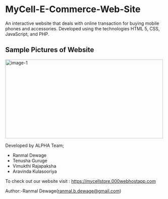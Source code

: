 # MyCell-E-Commerce-Web-Site
An interactive website that deals with online transaction for buying mobile phones and accessories.
Developed using the technologies HTML 5, CSS, JavaScript, and PHP.

## Sample Pictures of Website

<img src="https://ibb.co/0yHLHMq" alt="image-1" width=500px height=250px>


Developed by ALPHA Team;
* Ranmal Dewage
* Tenusha Guruge
* Vimukthi Rajapaksha
* Aravinda Kulasooriya

To check out our website visit : https://mycellstore.000webhostapp.com

Author:-Ranmal Dewage(ranmal.b.dewage@gmail.com)

